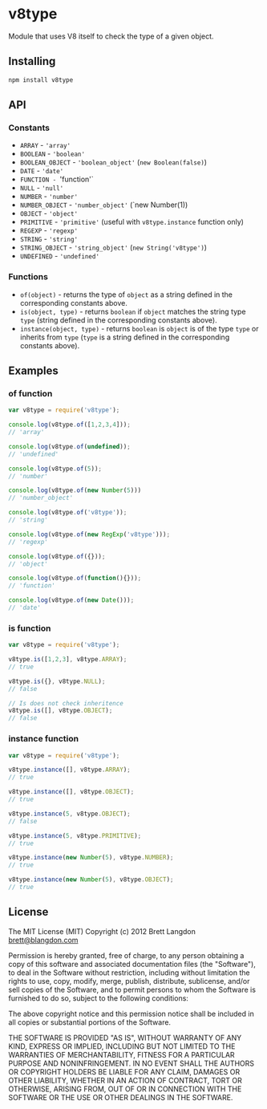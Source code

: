 v8type
======

Module that uses V8 itself to check the type of a given object.

## Installing
```bash
npm install v8type
```

## API

### Constants
 * `ARRAY` - `'array'`
 * `BOOLEAN` - `'boolean'`
 * `BOOLEAN_OBJECT` - `'boolean_object'` (`new Boolean(false)`)
 * `DATE` - `'date'`
 * `FUNCTION - `'function'`
 * `NULL` - `'null'`
 * `NUMBER` - `'number'`
 * `NUMBER_OBJECT` - `'number_object'` (`new Number(1))
 * `OBJECT` - `'object'`
 * `PRIMITIVE` - `'primitive'` (useful with `v8type.instance` function only)
 * `REGEXP` - `'regexp'`
 * `STRING` - `'string'`
 * `STRING_OBJECT` - `'string_object'` (`new String('v8type')`)
 * `UNDEFINED` - `'undefined'`

### Functions
 * `of(object)` - returns the type of `object` as a string defined in the corresponding constants above.
 * `is(object, type)` - returns `boolean` if `object` matches the string type `type` (string defined in the corresponding constants above).
 * `instance(object, type)` - returns `boolean` is `object` is of the type `type` or inherits from `type` (`type` is a string defined in the corresponding constants above).

## Examples

### of function
```javascript
var v8type = require('v8type');

console.log(v8type.of([1,2,3,4]));
// 'array'

console.log(v8type.of(undefined));
// 'undefined'

console.log(v8type.of(5));
// 'number'

console.log(v8type.of(new Number(5)))
// 'number_object'

console.log(v8type.of('v8type'));
// 'string'

console.log(v8type.of(new RegExp('v8type')));
// 'regexp'

console.log(v8type.of({}));
// 'object'

console.log(v8type.of(function(){}));
// 'function'

console.log(v8type.of(new Date()));
// 'date'
```

### is function
```javascript
var v8type = require('v8type');

v8type.is([1,2,3], v8type.ARRAY);
// true

v8type.is({}, v8type.NULL);
// false

// Is does not check inheritence
v8type.is([], v8type.OBJECT);
// false
```

### instance function
```javascript
var v8type = require('v8type');

v8type.instance([], v8type.ARRAY);
// true

v8type.instance([], v8type.OBJECT);
// true

v8type.instance(5, v8type.OBJECT);
// false

v8type.instance(5, v8type.PRIMITIVE);
// true

v8type.instance(new Number(5), v8type.NUMBER);
// true

v8type.instance(new Number(5), v8type.OBJECT);
// true
```

## License
The MIT License (MIT)
Copyright (c) 2012 Brett Langdon <brett@blangdon.com>

Permission is hereby granted, free of charge, to any person obtaining a copy of this software and associated documentation files (the "Software"), to deal in the Software without restriction, including without limitation the rights to use, copy, modify, merge, publish, distribute, sublicense, and/or sell copies of the Software, and to permit persons to whom the Software is furnished to do so, subject to the following conditions:

The above copyright notice and this permission notice shall be included in all copies or substantial portions of the Software.

THE SOFTWARE IS PROVIDED "AS IS", WITHOUT WARRANTY OF ANY KIND, EXPRESS OR IMPLIED, INCLUDING BUT NOT LIMITED TO THE WARRANTIES OF MERCHANTABILITY, FITNESS FOR A PARTICULAR PURPOSE AND NONINFRINGEMENT. IN NO EVENT SHALL THE AUTHORS OR COPYRIGHT HOLDERS BE LIABLE FOR ANY CLAIM, DAMAGES OR OTHER LIABILITY, WHETHER IN AN ACTION OF CONTRACT, TORT OR OTHERWISE, ARISING FROM, OUT OF OR IN CONNECTION WITH THE SOFTWARE OR THE USE OR OTHER DEALINGS IN THE SOFTWARE.